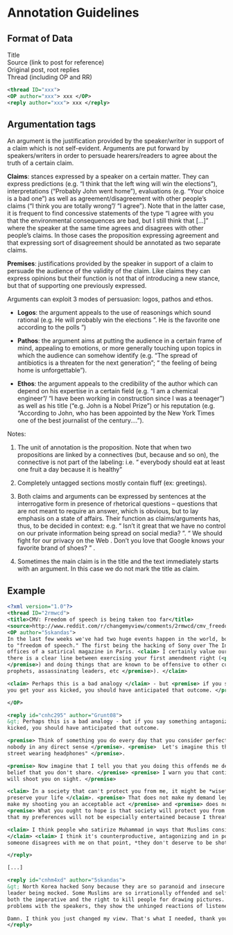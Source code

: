 Annotation Guidelines
=====================

Format of Data
--------------
Title <br />
Source (link to post for reference) <br />
Original post, root replies <br />
Thread (including OP and RR) <br />

```xml
<thread ID="xxx">
<OP author="xxx"> xxx </OP>
<reply author="xxx"> xxx </reply>
```

Argumentation tags 
------------------

An argument is the justification provided by the speaker/writer in support of a claim which is not self-evident. Arguments are put forward by speakers/writers in order to persuade hearers/readers to agree about the truth of a certain claim. 

**Claims**: stances expressed by a speaker on a certain matter. They can express predictions (e.g. “I think that the left wing will win the elections”), interpretations (“Probably John went home”), evaluations (e.g. “Your choice is a bad one”) as well as agreement/disagreement with other people’s claims (“I think you are totally wrong”/ “I agree”).  Note that in the latter case, it is frequent to find concessive statements of the type  “I agree with you that the environmental consequences are bad, but I still think that […]” where the speaker at the same time agrees and disagrees with other people’s claims. In those cases the proposition expressing agreement and that expressing sort of disagreement should be annotated as two separate claims. 

**Premises**: justifications provided by the speaker in support of a claim to persuade the audience of the validity of the claim. Like claims they can express opinions but their function is not that of introducing a new stance, but that of supporting one previously expressed. 

Arguments can exploit 3 modes of persuasion: logos, pathos and ethos. 

* **Logos**: the argument appeals to the use of reasonings which sound rational (e.g. <claim>He will probably win the elections </claim>”. <logos>He is  the favorite one according to the polls </logos>”) 

* **Pathos**: the argument aims at putting the audience in a certain frame of mind, appealing to emotions, or more generally touching upon topics in which the audience can somehow identify (e.g. “The spread of antibiotics is a threaten for the next generation”; “ the feeling of being home is unforgettable”). 

* **Ethos**: the argument appeals to the credibility of the author which can depend on his expertise in a certain field (e.g. “I am a chemical engineer”/ “I have been working in construction since I was a teenager”) as well as his title (“e.g. John is a Nobel Prize”) or his reputation (e.g. “According to John, who has been appointed by the New York Times one of the best journalist of the century….”). 

Notes: 
1. The unit of annotation is the proposition. Note that when two propositions are linked by a connectives (but, because and so on), the connective is not part of the labeling:
i.e. “<claim> everybody should eat at least one fruit a day</claim>  because <logos> it is healthy</logos>” 

2. Completely untagged sections mostly contain fluff (ex: greetings).

3. Both claims and arguments can be expressed by sentences at the interrogative form in presence of rhetorical questions – questions that are not meant to require an answer, which is obvious, but to lay emphasis on a state of affairs. Their function as claims/arguments has, thus, to be decided in context: e.g.  “<claim> Isn’t it great that we have no control on our private information being spread on social media? </claim>”. “<claim> We should fight for our privacy on the Web </claim>. <pathos> Don’t you love that  Google knows your favorite brand of shoes? </pathos>” .

4. Sometimes the main claim is in the title and the text immediately starts with an argument.  In this case we do not mark the title as claim.

Example
-------
```xml
<?xml version="1.0"?>
<thread ID="2rmwcd">
<title>CMV: Freedom of speech is being taken too far</title>
<source>http://www.reddit.com/r/changemyview/comments/2rmwcd/cmv_freedom_of_speech_is_being_taken_too_far/</source>
<OP author="5skandas">
In the last few weeks we've had two huge events happen in the world, both of which were caused by matters relating 
to "freedom of speech." The first being the hacking of Sony over The Interview, and today the shooting at the 
offices of a satirical magazine in Paris. <claim> I certainly value our free speech </claim> but <claim> to me 
there is a clear line between exercising your first amendment right (<premise> "President Obama sucks!" etc 
</premise>) and doing things that are known to be offensive to other cultures (<premise> Satirical cartoons of 
prophets, assassinating leaders, etc </premise>). </claim>

<claim> Perhaps this is a bad analogy </claim> - but <premise> if you say something antagonizing to a bully and 
you get your ass kicked, you should have anticipated that outcome. </premise>

</OP>

<reply id="cnhc295" author="Grunt08">
&gt; Perhaps this is a bad analogy - but if you say something antagonizing to a bully and you get your ass 
kicked, you should have anticipated that outcome.

<premise> Think of something you do every day that you consider perfectly reasonable; something that harms 
nobody in any direct sense </premise>. <premise>  Let's imagine this thing is to defined as "walking down the 
street wearing headphones" </premise>.

<premise> Now imagine that I tell you that you doing this offends me deeply for reasons of personal 
belief that you don't share. </premise> <premise> I warn you that continuing to do this will mean that I 
will shoot you on sight. </premise>

<claim> In a society that can't protect you from me, it might be *wise* for you to take off your headphones to 
preserve your life </claim>. <premise> That does not make my demand legitimate </premise>, <premise> does not 
make my shooting you an acceptable act </premise> and <premise> does not make my actions your fault </premise>. 
<premise> What you ought to hope is that society will protect you from someone like me and make it clear to me 
that my preferences will not be especially entertained because I threaten violence. </premise>

<claim> I think people who satirize Muhammad in ways that Muslims consider blasphemous should stop doing that. 
</claim> <claim> I think it's counterproductive, antagonizing and in poor taste. </claim>  But <premise> if 
someone disagrees with me on that point, *they don't deserve to be shot.* </premise>

</reply>

[...]

<reply id="cnhm4xd" author="5skandas">
&gt; North Korea hacked Sony because they are so paranoid and insecure that they can't stand their 
leader being mocked. Some Muslims are so irrationally offended and self-important that they believe they have 
both the imperative and the right to kill people for drawing pictures. Neither of these examples illustrate 
problems with the speakers, they show the unhinged reactions of listeners. 

Damn. I think you just changed my view. That's what I needed, thank you. ∆
</reply>
```

